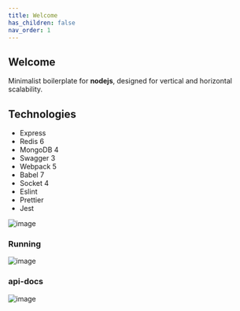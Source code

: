 ```yaml
---
title: Welcome
has_children: false
nav_order: 1
---
```


## Welcome

Minimalist boilerplate for **nodejs**, designed for vertical and horizontal scalability.

## Technologies

- Express
- Redis 6
- MongoDB 4
- Swagger 3
- Webpack 5
- Babel 7
- Socket 4
- Eslint
- Prettier
- Jest

![image](https://user-images.githubusercontent.com/2652129/128100534-1420d97d-3603-4d4d-915d-b4dc49bf506a.png)

### Running

![image](https://user-images.githubusercontent.com/2652129/128109136-76f272bf-e29f-45e1-80dd-235ab52b5d5e.png)

### api-docs

![image](https://user-images.githubusercontent.com/2652129/128109277-2a7bed2d-f6e7-4fe8-8e67-215fbf60f186.png)
